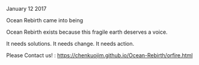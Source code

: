January 12 2017

Ocean Rebirth came into being

Ocean Rebirth exists because this fragile earth deserves a voice.


It needs solutions. It needs change. It needs action.


Please Contact us! : https://chenkuojim.github.io/Ocean-Rebirth/orfire.html
